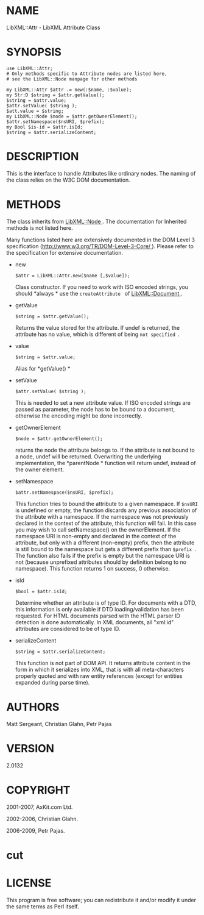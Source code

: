 NAME
====

LibXML::Attr - LibXML Attribute Class

SYNOPSIS
========

    use LibXML::Attr;
    # Only methods specific to Attribute nodes are listed here,
    # see the LibXML::Node manpage for other methods

    my LibXML::Attr $attr .= new(:$name, :$value);
    my Str:D $string = $attr.getValue();
    $string = $attr.value;
    $attr.setValue( $string );
    $att.value = $string;
    my LibXML::Node $node = $attr.getOwnerElement();
    $attr.setNamespace($nsURI, $prefix);
    my Bool $is-id = $attr.isId;
    $string = $attr.serializeContent;

DESCRIPTION
===========

This is the interface to handle Attributes like ordinary nodes. The naming of the class relies on the W3C DOM documentation.

METHODS
=======

The class inherits from [LibXML::Node ](LibXML::Node ). The documentation for Inherited methods is not listed here.

Many functions listed here are extensively documented in the DOM Level 3 specification ([http://www.w3.org/TR/DOM-Level-3-Core/ ](http://www.w3.org/TR/DOM-Level-3-Core/ )). Please refer to the specification for extensive documentation.

  * new

        $attr = LibXML::Attr.new($name [,$value]);

    Class constructor. If you need to work with ISO encoded strings, you should *always * use the `createAttribute ` of [LibXML::Document ](LibXML::Document ).

  * getValue

        $string = $attr.getValue();

    Returns the value stored for the attribute. If undef is returned, the attribute has no value, which is different of being `not specified `.

  * value

        $string = $attr.value;

    Alias for *getValue() *

  * setValue

        $attr.setValue( $string );

    This is needed to set a new attribute value. If ISO encoded strings are passed as parameter, the node has to be bound to a document, otherwise the encoding might be done incorrectly.

  * getOwnerElement

        $node = $attr.getOwnerElement();

    returns the node the attribute belongs to. If the attribute is not bound to a node, undef will be returned. Overwriting the underlying implementation, the *parentNode * function will return undef, instead of the owner element.

  * setNamespace

        $attr.setNamespace($nsURI, $prefix);

    This function tries to bound the attribute to a given namespace. If `$nsURI ` is undefined or empty, the function discards any previous association of the attribute with a namespace. If the namespace was not previously declared in the context of the attribute, this function will fail. In this case you may wish to call setNamespace() on the ownerElement. If the namespace URI is non-empty and declared in the context of the attribute, but only with a different (non-empty) prefix, then the attribute is still bound to the namespace but gets a different prefix than `$prefix `. The function also fails if the prefix is empty but the namespace URI is not (because unprefixed attributes should by definition belong to no namespace). This function returns 1 on success, 0 otherwise.

  * isId

        $bool = $attr.isId;

    Determine whether an attribute is of type ID. For documents with a DTD, this information is only available if DTD loading/validation has been requested. For HTML documents parsed with the HTML parser ID detection is done automatically. In XML documents, all "xml:id" attributes are considered to be of type ID.

  * serializeContent

        $string = $attr.serializeContent;

    This function is not part of DOM API. It returns attribute content in the form in which it serializes into XML, that is with all meta-characters properly quoted and with raw entity references (except for entities expanded during parse time).

AUTHORS
=======

Matt Sergeant, Christian Glahn, Petr Pajas

VERSION
=======

2.0132

COPYRIGHT
=========

2001-2007, AxKit.com Ltd.

2002-2006, Christian Glahn.

2006-2009, Petr Pajas.

cut
===



LICENSE
=======

This program is free software; you can redistribute it and/or modify it under the same terms as Perl itself.

